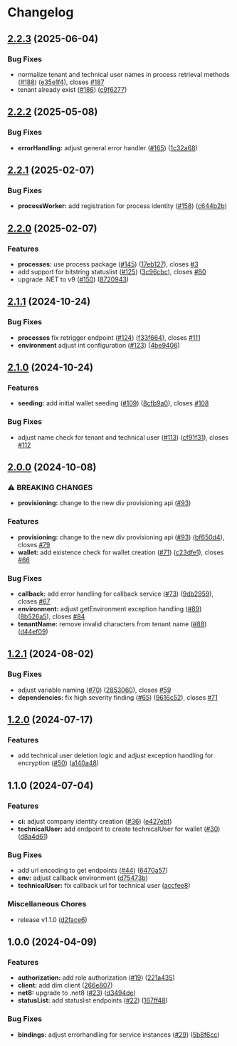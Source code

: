 # Changelog

## [2.2.3](https://github.com/SAP/ssi-dim-middle-layer/compare/v2.2.2...v2.2.3) (2025-06-04)

### Bug Fixes

* normalize tenant and technical user names in process retrieval methods ([#188](https://github.com/SAP/ssi-dim-middle-layer/issues/188)) ([e35e1f4](https://github.com/SAP/ssi-dim-middle-layer/commit/e35e1f4b376219d45e8ed92076e4b0cfd8c7e81b)), closes [#187](https://github.com/SAP/ssi-dim-middle-layer/issues/187)
* tenant already exist ([#186](https://github.com/SAP/ssi-dim-middle-layer/issues/186)) ([c9f6277](https://github.com/SAP/ssi-dim-middle-layer/commit/c9f62770ef60a9b768c15e4561eb58f7b0e18e11))

## [2.2.2](https://github.com/SAP/ssi-dim-middle-layer/compare/v2.1.1...v2.2.2) (2025-05-08)

### Bug Fixes

* **errorHandling:** adjust general error handler ([#165](https://github.com/SAP/ssi-dim-middle-layer/issues/165)) ([1c32a68](https://github.com/SAP/ssi-dim-middle-layer/commit/1c32a68aa0654fe4c0b3f95a9cedfc413477102d))

## [2.2.1](https://github.com/SAP/ssi-dim-middle-layer/compare/v2.2.0...v2.2.1) (2025-02-07)

### Bug Fixes

* **processWorker:** add registration for process identity ([#158](https://github.com/SAP/ssi-dim-middle-layer/issues/158)) ([c644b2b](https://github.com/SAP/ssi-dim-middle-layer/commit/c644b2bc06477a5cc5a657de93127493e0171b56))

## [2.2.0](https://github.com/SAP/ssi-dim-middle-layer/compare/v2.1.0...v2.2.0) (2025-02-07)

### Features

* **processes:** use process package ([#145](https://github.com/SAP/ssi-dim-middle-layer/issues/145)) ([17eb127](https://github.com/SAP/ssi-dim-middle-layer/commit/17eb1271cb018eb448ef91e119ad86353440fab1)), closes [#3](https://github.com/SAP/ssi-dim-middle-layer/issues/3)
* add support for bitstring statuslist ([#125](https://github.com/SAP/ssi-dim-middle-layer/issues/125)) ([3c96cbc](https://github.com/SAP/ssi-dim-middle-layer/commit/3c96cbcfceb74e76c98f421574d028ca2486a7d1)), closes [#80](https://github.com/SAP/ssi-dim-middle-layer/issues/80)
* upgrade .NET to v9 ([#150](https://github.com/SAP/ssi-dim-middle-layer/issues/150)) ([8720943](https://github.com/SAP/ssi-dim-middle-layer/commit/87209434beb94cc11ab2abf4f8a48e78caae3a19))

## [2.1.1](https://github.com/SAP/ssi-dim-middle-layer/compare/v2.1.0...v2.1.1) (2024-10-24)

### Bug Fixes

* **processes** fix retrigger endpoint ([#124](https://github.com/SAP/ssi-dim-middle-layer/issues/124)) ([f33f664](https://github.com/SAP/ssi-dim-middle-layer/commit/f33f6645a347ed7d45e839fb848081d7f2f522af)), closes [#111](https://github.com/SAP/ssi-dim-middle-layer/issues/111)
* **environment** adjust int configuration ([#123](https://github.com/SAP/ssi-dim-middle-layer/issues/123)) ([4be9406](https://github.com/SAP/ssi-dim-middle-layer/commit/4be9406e865a6147c01535c46fb77380d8e5db8d))

## [2.1.0](https://github.com/SAP/ssi-dim-middle-layer/compare/v2.0.0...v2.1.0) (2024-10-24)

### Features

* **seeding:** add initial wallet seeding ([#109](https://github.com/SAP/ssi-dim-middle-layer/issues/109)) ([8cfb9a0](https://github.com/SAP/ssi-dim-middle-layer/commit/8cfb9a0ca530c5a77c38b49246b67c5a19fbe1b1)), closes [#108](https://github.com/SAP/ssi-dim-middle-layer/issues/108)

### Bug Fixes

* adjust name check for tenant and technical user ([#113](https://github.com/SAP/ssi-dim-middle-layer/issues/113)) ([cf91f31](https://github.com/SAP/ssi-dim-middle-layer/commit/cf91f31ae9477718a556ef64b533511bc3d43f63)), closes [#112](https://github.com/SAP/ssi-dim-middle-layer/issues/112)

## [2.0.0](https://github.com/SAP/ssi-dim-middle-layer/compare/v1.2.1...v2.0.0) (2024-10-08)


### ⚠ BREAKING CHANGES

* **provisioning:** change to the new div provisioning api ([#93](https://github.com/SAP/ssi-dim-middle-layer/issues/93))

### Features

* **provisioning:** change to the new div provisioning api ([#93](https://github.com/SAP/ssi-dim-middle-layer/issues/93)) ([bf650d4](https://github.com/SAP/ssi-dim-middle-layer/commit/bf650d40a9e3b1696de54c56a900bbf1dc3a703a)), closes [#79](https://github.com/SAP/ssi-dim-middle-layer/issues/79)
* **wallet:** add existence check for wallet creation ([#71](https://github.com/SAP/ssi-dim-middle-layer/issues/71)) ([c23dfe1](https://github.com/SAP/ssi-dim-middle-layer/commit/c23dfe1039e3b29cee19771be15ea2f3bc9cd7ac)), closes [#66](https://github.com/SAP/ssi-dim-middle-layer/issues/66)


### Bug Fixes

* **callback:** add error handling for callback service ([#73](https://github.com/SAP/ssi-dim-middle-layer/issues/73)) ([9db2959](https://github.com/SAP/ssi-dim-middle-layer/commit/9db295930374a296e2bcd0e1aa8ce9249ac3baf8)), closes [#67](https://github.com/SAP/ssi-dim-middle-layer/issues/67)
* **environment:** adjust getEnvironment exception handling ([#89](https://github.com/SAP/ssi-dim-middle-layer/issues/89)) ([8b526a5](https://github.com/SAP/ssi-dim-middle-layer/commit/8b526a517404dad4b17bdefc05e904d6a526b228)), closes [#84](https://github.com/SAP/ssi-dim-middle-layer/issues/84)
* **tenantName:** remove invalid characters from tenant name ([#88](https://github.com/SAP/ssi-dim-middle-layer/issues/88)) ([d44ef09](https://github.com/SAP/ssi-dim-middle-layer/commit/d44ef0909f5972fb12e99795ef2e0e49402b6cd0))

## [1.2.1](https://github.com/SAP/ssi-dim-middle-layer/compare/v1.2.0...v1.2.1) (2024-08-02)


### Bug Fixes

* adjust variable naming ([#70](https://github.com/SAP/ssi-dim-middle-layer/issues/70)) ([2853060](https://github.com/SAP/ssi-dim-middle-layer/commit/2853060e08ce93cabd5cfde34dda024e47c8c8a1)), closes [#59](https://github.com/SAP/ssi-dim-middle-layer/issues/59)
* **dependencies:** fix high severity finding ([#65](https://github.com/SAP/ssi-dim-middle-layer/issues/65)) ([9616c52](https://github.com/SAP/ssi-dim-middle-layer/commit/9616c52fdfcb4a7d65135e3e36df029c37e8073e)), closes [#71](https://github.com/SAP/ssi-dim-middle-layer/issues/71)

## [1.2.0](https://github.com/SAP/ssi-dim-middle-layer/compare/v1.1.0...v1.2.0) (2024-07-17)


### Features

* add technical user deletion logic and adjust exception handling for encryption ([#50](https://github.com/SAP/ssi-dim-middle-layer/issues/50)) ([a140a48](https://github.com/SAP/ssi-dim-middle-layer/commit/a140a481136eb2e97338b96be5a5732086945a34))

## 1.1.0 (2024-07-04)


### Features

* **ci:** adjust company identity creation ([#36](https://github.com/SAP/ssi-dim-middle-layer/issues/36)) ([e427ebf](https://github.com/SAP/ssi-dim-middle-layer/commit/e427ebfa98391b1bb3304661d7fcfb701e1c7529))
* **technicalUser:** add endpoint to create technicalUser for wallet ([#30](https://github.com/SAP/ssi-dim-middle-layer/issues/30)) ([d8a4d61](https://github.com/SAP/ssi-dim-middle-layer/commit/d8a4d61f107452c3b86d5e9857f3643bb4a3ca27))


### Bug Fixes

* add url encoding to get endpoints ([#44](https://github.com/SAP/ssi-dim-middle-layer/issues/44)) ([6470a57](https://github.com/SAP/ssi-dim-middle-layer/commit/6470a5769116b7bc52a41587bb09df332aae18eb))
* **env:** adjust callback environment ([d75473b](https://github.com/SAP/ssi-dim-middle-layer/commit/d75473b037d306dacc8831f860dd2a0cee46f53c))
* **technicalUser:** fix callback url for technical user ([accfee8](https://github.com/SAP/ssi-dim-middle-layer/commit/accfee8007f368152a440f3d6f7754a5ac15c83e))


### Miscellaneous Chores

* release v1.1.0 ([d2face6](https://github.com/SAP/ssi-dim-middle-layer/commit/d2face64a55f3f94475b892a46e6a46beaa0e465))

## 1.0.0 (2024-04-09)


### Features

* **authorization:** add role authorization ([#19](https://github.com/SAP/ssi-dim-middle-layer/issues/19)) ([221a435](https://github.com/SAP/ssi-dim-middle-layer/commit/221a435c629149e5fadb0514be6a595fe968594a))
* **client:** add dim client ([266e807](https://github.com/SAP/ssi-dim-middle-layer/commit/266e80764e0009be8cdad53781194f837140e151))
* **net8:** upgrade to .net8 ([#23](https://github.com/SAP/ssi-dim-middle-layer/issues/23)) ([d3494de](https://github.com/SAP/ssi-dim-middle-layer/commit/d3494dedf046b05ffe7b346298abbfb2286f452f))
* **statusList:** add statuslist endpoints ([#22](https://github.com/SAP/ssi-dim-middle-layer/issues/22)) ([167ff48](https://github.com/SAP/ssi-dim-middle-layer/commit/167ff48a404b17b226addac5695df02463cd5002))


### Bug Fixes

* **bindings:** adjust errorhandling for service instances ([#29](https://github.com/SAP/ssi-dim-middle-layer/issues/29)) ([5b8f6cc](https://github.com/SAP/ssi-dim-middle-layer/commit/5b8f6cc65a60e42d6791e8e3d5a85bbd2e2dffb3))
